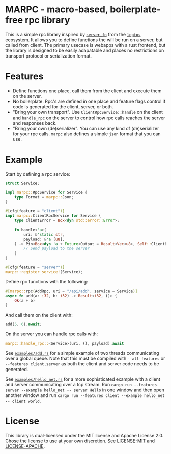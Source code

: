 # MARPC - macro-based, boilerplate-free rpc library

This is a simple rpc library inspired by [`server_fn`][1] from the [`leptos`][2]
ecosystem. It allows you to define functions the will be run on a server, but
called from client. The primary usecase is webapps with a rust frontend, but
the library is designed to be easily adapatable and places no restrictions on
transport protocol or serialization format.

# Features

- Define functions one place, call them from the client and execute them on the
  server.
- No boilerplate. Rpc's are defined in one place and feature flags control if
  code is generated for the client, server, or both.
- "Bring your own transport". Use `ClientRpcService::handle` on the client and 
  `handle_rpc` on the server to control how rpc calls reaches the server and 
  responses back.
- "Bring your own (de)serializer". You can use any kind of (de)serializer for
  your rpc calls. `marpc` also defines a simple `json` format that you can use.

# Example

Start by defining a rpc service:

```rust
struct Service;

impl marpc::RpcService for Service {
    type Format = marpc::Json;
}

#[cfg(feature = "client")]
impl marpc::ClientRpcService for Service {
    type ClientError = Box<dyn std::error::Error>;

    fn handle<'a>(
        uri: &'static str,
        payload: &'a [u8],
    ) -> Pin<Box<dyn 'a + Future<Output = Result<Vec<u8>, Self::ClientError>>>> {
        // Send payload to the server
    }
}

#[cfg(feature = "server")]
marpc::register_service!(Service);
```

Define rpc functions with the following:

```rust
#[marpc::rpc(AddRpc, uri = "/api/add", service = Service)]
async fn add(a: i32, b: i32) -> Result<i32, ()> {
    Ok(a + b)
}
```

And call them on the client with:

```rust
add(5, 6).await;
```

On the server you can handle rpc calls with:

```rust
marpc::handle_rpc::<Service>(uri, (), payload).await
```

See [`examples/add.rs`](examples/add.rs) for a simple example of two threads
communicating over a global queue. Note that this must be compiled with 
`--all-features` or `--features client,server` as both the client and server
code needs to be generated.

See [`examples/hello_net.rs`](examples/hello_net.rs) for a more sophisticated
example with a client and server communicating over a tcp stream. Run
`cargo run --features server --example hello_net -- server Hello` in one window
and then open another window and run
`cargo run --features client --example hello_net -- client world`.

# License

This library is dual-licensed under the MIT license and Apache License 2.0.
Chose the license to use at your own discretion. See
[LICENSE-MIT](./LICENSE-MIT) and [LICENSE-APACHE](./LICENSE-APACHE).

[1]: https://docs.rs/server_fn/latest/server_fn/
[2]: https://github.com/leptos-rs/leptos

